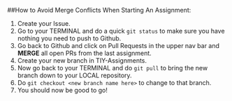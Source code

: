 ##How to Avoid Merge Conflicts When Starting An Assignment:

1. Create your Issue.
2. Go to your TERMINAL and do a quick `git status` to make sure you have nothing you need to push to Github. 
3. Go back to Github and click on Pull Requests in the upper nav bar and **MERGE** all open PRs from the last assignment. 
4. Create your new branch in TIY-Assignments.
4. Now go back to your TERMINAL and do `git pull` to bring the new branch down to your LOCAL repository. 
5. Do `git checkout <new branch name here>` to change to that branch. 
6. You should now be good to go! 
